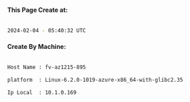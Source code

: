 
   
#### This Page Create at:

```bash

2024-02-04 - 05:40:32 UTC

```

#### Create By Machine:

```bash

Host Name : fv-az1215-895

platform  : Linux-6.2.0-1019-azure-x86_64-with-glibc2.35

Ip Local  : 10.1.0.169

```

